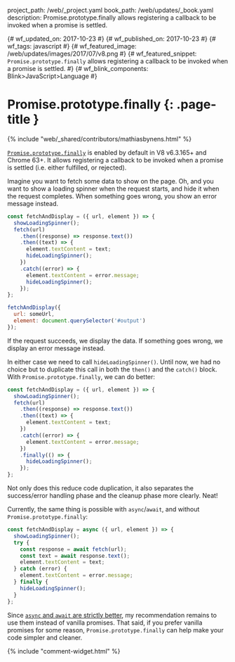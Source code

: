 project_path: /web/_project.yaml
book_path: /web/updates/_book.yaml
description: Promise.prototype.finally allows registering a callback to be invoked when a promise is settled.

{# wf_updated_on: 2017-10-23 #}
{# wf_published_on: 2017-10-23 #}
{# wf_tags: javascript #}
{# wf_featured_image: /web/updates/images/2017/07/v8.png #}
{# wf_featured_snippet: `Promise.prototype.finally` allows registering a callback to be invoked when a promise is settled. #}
{# wf_blink_components: Blink>JavaScript>Language #}

# Promise.prototype.finally {: .page-title }

{% include "web/_shared/contributors/mathiasbynens.html" %}

[`Promise.prototype.finally`](https://tc39.github.io/proposal-promise-finally/)
is enabled by default in V8 v6.3.165+ and Chrome 63+. It allows registering a
callback to be invoked when a promise is settled (i.e. either fulfilled, or
rejected).

Imagine you want to fetch some data to show on the page. Oh, and you want to
show a loading spinner when the request starts, and hide it when the request
completes. When something goes wrong, you show an error message instead.

```js
const fetchAndDisplay = ({ url, element }) => {
  showLoadingSpinner();
  fetch(url)
    .then((response) => response.text())
    .then((text) => {
      element.textContent = text;
      hideLoadingSpinner();
    })
    .catch((error) => {
      element.textContent = error.message;
      hideLoadingSpinner();
    });
};

fetchAndDisplay({
  url: someUrl,
  element: document.querySelector('#output')
});

```

If the request succeeds, we display the data. If something goes wrong, we
display an error message instead.

In either case we need to call `hideLoadingSpinner()`. Until now, we had no
choice but to duplicate this call in both the `then()` and the `catch()`
block. With `Promise.prototype.finally`, we can do better:

```js
const fetchAndDisplay = ({ url, element }) => {
  showLoadingSpinner();
  fetch(url)
    .then((response) => response.text())
    .then((text) => {
      element.textContent = text;
    })
    .catch((error) => {
      element.textContent = error.message;
    })
    .finally(() => {
      hideLoadingSpinner();
    });
};
```

Not only does this reduce code duplication, it also separates the success/error
handling phase and the cleanup phase more clearly. Neat!

Currently, the same thing is possible with `async`/`await`, and without
`Promise.prototype.finally`:

```js
const fetchAndDisplay = async ({ url, element }) => {
  showLoadingSpinner();
  try {
    const response = await fetch(url);
    const text = await response.text();
    element.textContent = text;
  } catch (error) {
    element.textContent = error.message;
  } finally {
    hideLoadingSpinner();
  }
};
```

Since [`async` and `await` are strictly
better](https://mathiasbynens.be/notes/async-stack-traces), my recommendation
remains to use them instead of vanilla promises. That said, if you prefer
vanilla promises for some reason, `Promise.prototype.finally` can help make
your code simpler and cleaner.

{% include "comment-widget.html" %}
